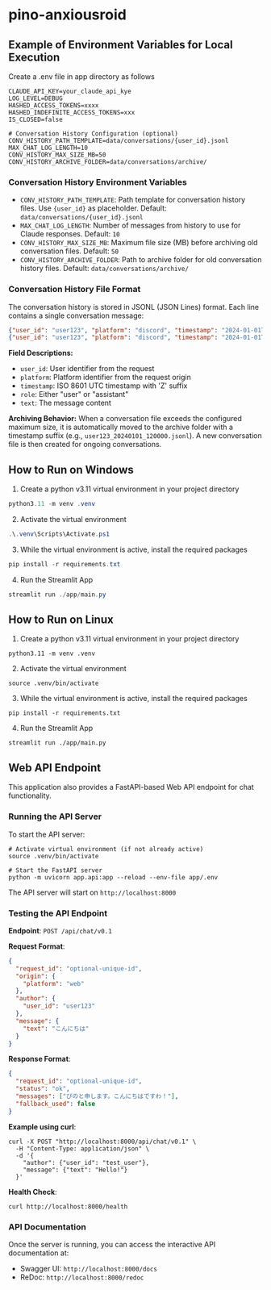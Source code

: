 # pino-anxiousroid
## Example of Environment Variables for Local Execution
Create a .env file in app directory as follows
```shell
CLAUDE_API_KEY=your_claude_api_kye
LOG_LEVEL=DEBUG
HASHED_ACCESS_TOKENS=xxxx
HASHED_INDEFINITE_ACCESS_TOKENS=xxx
IS_CLOSED=false

# Conversation History Configuration (optional)
CONV_HISTORY_PATH_TEMPLATE=data/conversations/{user_id}.jsonl
MAX_CHAT_LOG_LENGTH=10
CONV_HISTORY_MAX_SIZE_MB=50
CONV_HISTORY_ARCHIVE_FOLDER=data/conversations/archive/
```

### Conversation History Environment Variables

- `CONV_HISTORY_PATH_TEMPLATE`: Path template for conversation history files. Use `{user_id}` as placeholder. Default: `data/conversations/{user_id}.jsonl`
- `MAX_CHAT_LOG_LENGTH`: Number of messages from history to use for Claude responses. Default: `10`
- `CONV_HISTORY_MAX_SIZE_MB`: Maximum file size (MB) before archiving old conversation files. Default: `50`
- `CONV_HISTORY_ARCHIVE_FOLDER`: Path to archive folder for old conversation history files. Default: `data/conversations/archive/`

### Conversation History File Format

The conversation history is stored in JSONL (JSON Lines) format. Each line contains a single conversation message:

```json
{"user_id": "user123", "platform": "discord", "timestamp": "2024-01-01T12:00:00Z", "role": "user", "text": "Hello"}
{"user_id": "user123", "platform": "discord", "timestamp": "2024-01-01T12:00:01Z", "role": "assistant", "text": "Hello! How can I help you?"}
```

**Field Descriptions:**
- `user_id`: User identifier from the request
- `platform`: Platform identifier from the request origin
- `timestamp`: ISO 8601 UTC timestamp with 'Z' suffix
- `role`: Either "user" or "assistant"
- `text`: The message content

**Archiving Behavior:**
When a conversation file exceeds the configured maximum size, it is automatically moved to the archive folder with a timestamp suffix (e.g., `user123_20240101_120000.jsonl`). A new conversation file is then created for ongoing conversations.

## How to Run on Windows
1. Create a python v3.11 virtual environment in your project directory
```powershell
python3.11 -m venv .venv
```
2. Activate the virtual environment
```powershell
.\.venv\Scripts\Activate.ps1
```
3. While the virtual environment is active, install the required packages
```powershell
pip install -r requirements.txt
```
4. Run the Streamlit App
```powershell
streamlit run ./app/main.py
```

## How to Run on Linux
1. Create a python v3.11 virtual environment in your project directory
```shell
python3.11 -m venv .venv
```
2. Activate the virtual environment
```shell
source .venv/bin/activate
```
3. While the virtual environment is active, install the required packages
```shell
pip install -r requirements.txt
```
4. Run the Streamlit App
```shell
streamlit run ./app/main.py
```

## Web API Endpoint

This application also provides a FastAPI-based Web API endpoint for chat functionality.

### Running the API Server

To start the API server:

```shell
# Activate virtual environment (if not already active)
source .venv/bin/activate

# Start the FastAPI server
python -m uvicorn app.api:app --reload --env-file app/.env
```

The API server will start on `http://localhost:8000`

### Testing the API Endpoint

**Endpoint**: `POST /api/chat/v0.1`

**Request Format**:
```json
{
  "request_id": "optional-unique-id",
  "origin": {
    "platform": "web"
  },
  "author": {
    "user_id": "user123"
  },
  "message": {
    "text": "こんにちは"
  }
}
```

**Response Format**:
```json
{
  "request_id": "optional-unique-id",
  "status": "ok",
  "messages": ["ぴのと申します。こんにちはですわ！"],
  "fallback_used": false
}
```

**Example using curl**:
```shell
curl -X POST "http://localhost:8000/api/chat/v0.1" \
  -H "Content-Type: application/json" \
  -d '{
    "author": {"user_id": "test_user"},
    "message": {"text": "Hello!"}
  }'
```

**Health Check**:
```shell
curl http://localhost:8000/health
```

### API Documentation

Once the server is running, you can access the interactive API documentation at:
- Swagger UI: `http://localhost:8000/docs`
- ReDoc: `http://localhost:8000/redoc`
